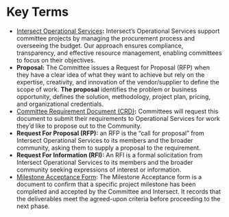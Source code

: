 # Key Terms

* [Intersect Operational Services](https://docs.intersectmbo.org/intersect-operational-services/intersect-operational-services-overview)**:** Intersect’s Operational Services support committee projects by managing the procurement process and overseeing the budget. Our approach ensures compliance, transparency, and effective resource management, enabling committees to focus on their objectives.
* **Proposal:** The Committee issues a Request for Proposal (RFP) when they have a clear idea of what they want to achieve but rely on the expertise, creativity, and innovation of the vendor/supplier to define the scope of work. **The proposal** identifies the problem or business opportunity, defines the solution, methodology, project plan, pricing, and organizational credentials.&#x20;
* [Committee Requirement Document (CRD)](https://docs.google.com/document/d/1_ti6H1iHFrh82aO206mO6Z2XexGJv2fo_PIXmKbZF5U/edit?tab=t.0)**:** Committees will request this document to submit their requirements to Operational Services for work they’d like to propose out to the Community.
* **Request For Proposal (RFP):** an RFP is the “call for proposal” from Intersect Operational Services to its members and the broader community, asking them to supply a proposal to the requirement.
* **Request For Information (RFI):** An RFI is a formal solicitation from Intersect Operational Services to its members and the broader community seeking expressions of interest or information.
* [Milestone Acceptance Form](https://docs.google.com/document/d/1LpZKribSu97mXYPQtl7SQAIApdYCoKjBeU2LjbmCaqk/edit?tab=t.0): The Milestone Acceptance form is a document to confirm that a specific project milestone has been completed and accepted by the Committee and Intersect. It records that the deliverables meet the agreed-upon criteria before proceeding to the next phase.
